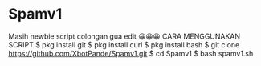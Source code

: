 # Spamv1
Masih newbie script colongan gua edit 😀😀😀
CARA MENGGUNAKAN SCRIPT
$ pkg install git
$ pkg install curl
$ pkg install bash
$ git clone https://github.com/XbotPande/Spamv1.git
$ cd Spamv1
$ bash spamv1.sh
